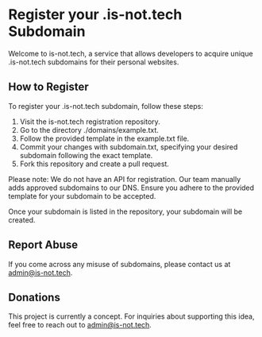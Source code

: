 # Register your .is-not.tech Subdomain

Welcome to is-not.tech, a service that allows developers to acquire unique .is-not.tech subdomains for their personal websites.

## How to Register

To register your .is-not.tech subdomain, follow these steps:

1. Visit the is-not.tech registration repository.
2. Go to the directory ./domains/example.txt.
3. Follow the provided template in the example.txt file.
4. Commit your changes with subdomain.txt, specifying your desired subdomain following the exact template.
5. Fork this repository and create a pull request.

Please note: We do not have an API for registration. Our team manually adds approved subdomains to our DNS. Ensure you adhere to the provided template for your subdomain to be accepted.

Once your subdomain is listed in the repository, your subdomain will be created.

## Report Abuse

If you come across any misuse of subdomains, please contact us at admin@is-not.tech.

## Donations

This project is currently a concept. For inquiries about supporting this idea, feel free to reach out to admin@is-not.tech.
